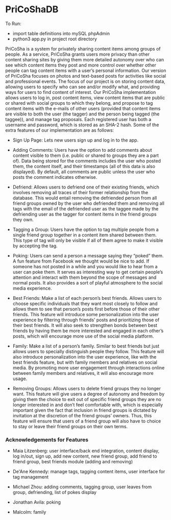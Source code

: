 # PriCoShaDB
To Run:
- import table definitions into mySQL phpAdmin
- python3 app.py in project root directory

PriCoSha is a system for privately sharing content items among groups of people. As a service, PriCoSha grants users more privacy than other content sharing sites by giving them more detailed autonomy over who can see which content items they
post and more control over whether other people can tag content items with a user’s personal information. Our version of PriCoSha focuses on photos and text-based posts for activities like social and professional events. The focus of our project is on storing content data, allowing users to specify who can see and/or modify what, and providing ways for users to find content of interest. Our PriCoSha implementation allows users to log in, post content items, view content items that are public or shared with social groups to which they belong, and propose to tag content items with the e-mails of other users  (provided that content items are visible to both the user (the tagger) and the person being tagged (the taggee)), and manage tag proposals. Each registered user has both a username and password, which is stored as an SHA-2 hash. Some of the extra features of our implementation are as follows:

- Sign Up Page: Lets new users sign up and log in to the app.

- Adding Comments: Users have the option to add comments about content visible to them (i.e. public or shared to groups they are a part of). Data being stored for the comments includes the user who posted them, the content itself, and their timestamps (all of this data is also displayed). By default, all comments are public unless the user who posts the comment indicates otherwise. 

- Defriend: Allows users to defriend one of their existing friends, which involves removing all traces of their former relationship from the database. This would entail removing the defriended person from all friend groups owned by the user who defriended them and removing all tags with the email of the defriended user as the taggee made by the defriending user as the tagger for content items in the friend groups they own.

- Tagging a Group: Users have the option to tag multiple people from a single friend group together in a content item shared between them. This type of tag will only be visible if all of them agree to make it visible by accepting the tag.

- Poking: Users can send a person a message saying they “poked” them. A fun feature from Facebook we thought would be nice to add. If someone has not posted in a while and you would like to hear from a user can poke them. It serves as interesting way to get certain people’s attention and interact with them beyond the scope of messages and normal posts. It also provides a sort of playful atmosphere to the social media experience.
 
- Best Friends: Make a list of each person’s best friends. Allows users to choose specific individuals that they want most closely to follow and allows them to see that person’s posts first before those of their other friends. This feature will introduce some personalization into the user experience by filtering through friends’ posts and prioritizing those of their best friends. It will also seek to strengthen bonds between best friends by having them be more interested and engaged in each other’s posts, which will encourage more use of the social media platform.
 
- Family: Make a list of a person’s family. Similar to best friends but just allows users to specially distinguish people they follow. This feature will also introduce personalization into the user experience, like with the best friends feature, but with family members and relatives on social media. By promoting more user engagement through interactions online between family members and relatives, it will also encourage more usage.
 
- Removing Groups: Allows users to delete friend groups they no longer want. This feature will give users a degree of autonomy and freedom by giving them the choice to exit out of specific friend groups they are no longer interested in and don’t feel comfortable with, which is especially important given the fact that inclusion in friend groups is dictated by invitation at the discretion of the friend groups’ owners. Thus, this feature will ensure that users of a friend group will also have to choice to stay or leave their friend groups on their own terms.

### Acknowledgements for Features

- Maia Litzenberg: user interface/back end integration, content display, log in/out, sign up, add new content, new friend group, add friend to friend group, best friends module (adding and removing)

- De'Ane Kennedy: manage tags, tagging content items, user interface for tag management

- Michael Zhou: adding comments, tagging group, user leaves from group, defriending, list of pokes display

- Jonathan Avila: poking

- Malcolm: family
